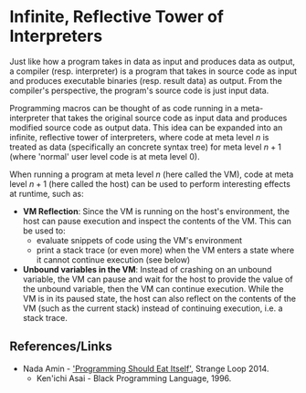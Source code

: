 # Infinite, Reflective Tower of Interpreters

Just like how a program takes in data as input and produces data as output, a compiler (resp. interpreter) is a program that takes in source code as input and produces executable binaries (resp. result data) as output. From the compiler's perspective, the program's source code is just input data.

Programming macros can be thought of as code running in a meta-interpreter that takes the original source code as input data and produces modified source code as output data. This idea can be expanded into an infinite, reflective tower of interpreters, where code at meta level $n$ is treated as data (specifically an concrete syntax tree) for meta level $n + 1$ (where 'normal' user level code is at meta level $0$).

When running a program at meta level $n$ (here called the VM), code at meta level $n + 1$ (here called the host) can be used to perform interesting effects at runtime, such as:
* **VM Reflection**: Since the VM is running on the host's environment, the host can pause execution and inspect the contents of the VM. This can be used to:
  * evaluate snippets of code using the VM's environment
  * print a stack trace (or even more) when the VM enters a state where it cannot continue execution (see below)
* **Unbound variables in the VM**: Instead of crashing on an unbound variable, the VM can pause and wait for the host to provide the value of the unbound variable, then the VM can continue execution. While the VM is in its paused state, the host can also reflect on the contents of the VM (such as the current stack) instead of continuing execution, i.e. a stack trace. 

## References/Links

* Nada Amin - ['Programming Should Eat Itself'](https://www.youtube.com/watch?v=SrKj4hYic5A), Strange Loop 2014.
  * Ken'ichi Asai - Black Programming Language, 1996.
